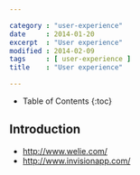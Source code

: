 ```yaml
---

category : "user-experience"
date     : 2014-01-20
excerpt  : "User experience"
modified : 2014-02-09
tags     : [ user-experience ]
title    : "User experience"

---
```


* Table of Contents
{:toc}

## Introduction

- http://www.welie.com/
- http://www.invisionapp.com/

